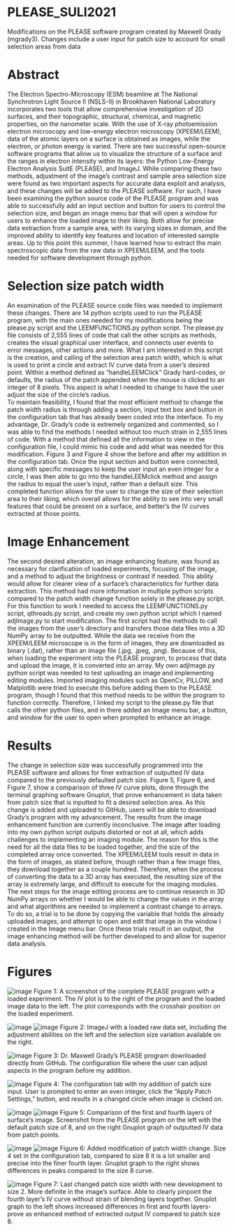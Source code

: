 # PLEASE_SULI2021
Modifications on the PLEASE software program created by Maxwell Grady (mgrady3). Changes include a user input for patch size to account for small selection areas from data


# Abstract
The Electron Spectro-Microscopy (ESM) beamline at The National Synchrotron Light Source II (NSLS-II) in Brookhaven National Laboratory incorporates two tools that allow comprehensive investigation of 2D surfaces, and their topographic, structural, chemical, and magnetic properties, on the nanometer scale. With the use of X-ray photoemission electron microscopy and low-energy electron microscopy (XPEEM/LEEM), data of the atomic layers on a surface is obtained as images, while the electron, or photon energy is varied. There are two successful open-source software programs that allow us to visualize the structure of a surface and the ranges in electron intensity within its layers: the Python Low-Energy Electron Analysis SuitE (PLEASE), and ImageJ. While comparing these two methods, adjustment of the image’s contrast and sample area selection size were found as two important aspects for accurate data exploit and analysis, and these changes will be added to the PLEASE software. For such, I have been examining the python source code of the PLEASE program and was able to successfully add an input section and button for users to control the selection size, and began an image menu bar that will open a window for users to enhance the loaded image to their liking. Both allow for precise data extraction from a sample area, with its varying sizes in domain, and the improved ability to identify key features and location of interested sample areas. Up to this point this summer, I have learned how to extract the main spectroscopic data from the raw data in XPEEM/LEEM, and the tools needed for software development through python.


# Selection size patch width
An examination of the PLEASE source code files was needed to implement these changes. There are 14 python scripts used to run the PLEASE program, with the main ones needed for my modifications being the please.py script and the LEEMFUNCTIONS.py python script. The please.py file consists of 2,555 lines of code that call the other scripts as methods, creates the visual graphical user interface, and connects user events to error messages, other actions and more.  What I am interested in this script is the creation, and calling of the selection area patch width, which is what is used to print a circle and extract IV curve data from a user’s desired point. Within a method defined as “handleLEEMClick” Grady hard-codes, or defaults, the radius of the patch appended when the mouse is clicked to an integer of 8 pixels. This aspect is what I needed to change to have the user adjust the size of the circle’s radius.  
To maintain feasibility, I found that the most efficient method to change the patch width radius is through adding a section, input text box and button in the configuration tab that has already been coded into the interface. To my advantage, Dr. Grady’s code is extremely organized and commented, so I was able to find the methods I needed without too much strain in 2,555 lines of code. With a method that defined all the information to view in the configuration file, I could mimic his code and add what was needed for this modification. Figure 3 and Figure 4 show the before and after my addition in the configuration tab. 
Once the input section and button were connected, along with specific messages to keep the user input an even integer for a circle, I was then able to go into the handleLEEMclick method and assign the radius to equal the user’s input, rather than a default size. This completed function allows for the user to change the size of their selection area to their liking, which overall allows for the ability to see into very small features that could be present on a surface, and better’s the IV curves extracted at those points.


# Image Enhancement
The second desired alteration, an image enhancing feature, was found as necessary for clarification of loaded experiments, focusing of the image, and a method to adjust the brightness or contrast if needed. This ability would allow for clearer view of a surface’s characteristics for further data extraction. This method had more information in multiple python scripts compared to the patch width change function solely in the please.py script. For this function to work I needed to access the LEEMFUNCTIONS.py script, qthreads.py script, and create my own python script which I named adjImage.py to start modification. The first script had the methods to call the images from the user’s directory and transfers those data files into a 3D NumPy array to be outputted. While the data we receive from the XPEEM/LEEM microscope is in the form of images, they are downloaded as binary (.dat), rather than an image file (.jpg, .jpeg, .png). Because of this, when loading the experiment into the PLEASE program, to process that data and upload the image, it is converted into an array. 
My own adjImage.py python script was needed to test uploading an image and implementing editing modules. Imported imaging modules such as OpenCv, PILLOW, and Matplotlib were tried to execute this before adding them to the PLEASE program, though I found that this method needs to be within the program to function correctly. Therefore, I linked my script to the please.py file that calls the other python files, and in there added an Image menu bar, a button, and window for the user to open when prompted to enhance an image. 


# Results
The change in selection size was successfully programmed into the PLEASE software and allows for finer extraction of outputted IV data compared to the previously defaulted patch size. Figure 5, Figure 6, and Figure 7, show a comparison of three IV curve plots, done through the terminal graphing software Gnuplot, that prove enhancement in data taken from patch size that is inputted to fit a desired selection area. As this change is added and uploaded to GitHub, users will be able to download Grady’s program with my advancement.
The results from the image enhancement function are currently inconclusive. The image after loading into my own python script outputs distorted or not at all, which adds challenges to implementing an imaging module. The reason for this is the need for all the data files to be loaded together, and the size of the completed array once converted. The XPEEM/LEEM tools result in data in the form of images, as stated before, though rather than a few image files, they download together as a couple hundred. Therefore, when the process of converting the data to a 3D array has executed, the resulting size of the array is extremely large, and difficult to execute for the imaging modules. 
The next steps for the image editing process are to continue research in 3D NumPy arrays on whether I would be able to change the values in the array and what algorithms are needed to implement a contrast change to arrays. To do so, a trial is to be done by copying the variable that holds the already uploaded images, and attempt to open and edit that image in the window I created in the Image menu bar. Once these trials result in an output, the image enhancing method will be further developed to and allow for superior data analysis.


# Figures
![image](https://user-images.githubusercontent.com/87339748/130362046-301dc353-768f-479a-b8a6-05848e711218.png)
Figure 1: A screenshot of the complete PLEASE program with a loaded experiment. The IV plot is to the right of the program and the loaded image data to the left. The plot corresponds with the crosshair position on the loaded experiment.

![image](https://user-images.githubusercontent.com/87339748/130362075-7af96d5b-303a-4552-835e-1f499185b79a.png)
![image](https://user-images.githubusercontent.com/87339748/130362081-17b5df93-e4ef-4ed1-baec-293cf80ed431.png)
Figure 2: ImageJ with a loaded raw data set, including the adjustment abilities on the left and the selection size variation available on the right.

![image](https://user-images.githubusercontent.com/87339748/130362091-4b458f1b-0c9e-42fd-a84a-b609ea44fa85.png)
Figure 3: Dr. Maxwell Grady’s PLEASE program downloaded directly from GitHub. The configuration file where the user can adjust aspects in the program before my addition.

![image](https://user-images.githubusercontent.com/87339748/130362097-4cfbe91e-5b95-43b7-9acc-0adfdbc1533e.png)
Figure 4: The configuration tab with my addition of patch size input. User is prompted to enter an even integer, click the “Apply Patch Settings,” button, and results in a changed circle when image is clicked on. 

![image](https://user-images.githubusercontent.com/87339748/130362110-0bc3744a-a79b-4f79-b58d-af3f82cd1d44.png) ![image](https://user-images.githubusercontent.com/87339748/130362119-d4f7c2f4-3de1-47a4-a945-abbf5282771c.png)
Figure 5: Comparison of the first and fourth layers of surface’s image. Screenshot from the PLEASE program on the left with the default patch size of 8, and on the right Gnuplot graph of outputted IV data from patch points.

![image](https://user-images.githubusercontent.com/87339748/130362147-a303c581-4974-4f21-a97c-fe4f47a9a025.png) ![image](https://user-images.githubusercontent.com/87339748/130362157-c14ae18f-454e-4c2a-8464-80e6e74d4166.png)
Figure 6: Added modification of patch width change. Size 4 set in the configuration tab, compared to size 8 it is a lot smaller and precise into the finer fourth layer. Gnuplot graph to the right shows differences in peaks compared to the size 8 curve.

![image](https://user-images.githubusercontent.com/87339748/130362172-7de1c3fe-2432-466a-81c2-df0bd1be3032.png)
Figure 7: Last changed patch size width with new development to size 2. More definite in the image’s surface. Able to clearly pinpoint the fourth layer’s IV curve without strain of blending layers together. Gnuplot graph to the left shows increased differences in first and fourth layers- prove as enhanced method of extracted output IV compared to patch size 8.

